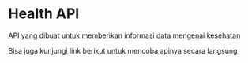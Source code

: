 # Health API

API yang dibuat untuk memberikan informasi data mengenai kesehatan

Bisa juga kunjungi link berikut untuk mencoba apinya secara langsung
